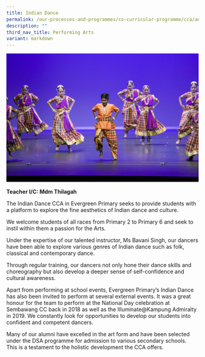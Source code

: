 ```yaml
---
title: Indian Dance
permalink: /our-processes-and-programmes/co-curricular-programme/cca/aesthetics/indian-dance/
description: ""
third_nav_title: Performing Arts
variant: markdown
---
```

![](/images/CCA%20Photos/ind45-15%20-%20k%20vejayalakshmy%20andrea%20(1).jpg)

**Teacher I/C:   Mdm Thilagah** 


The Indian Dance CCA in Evergreen Primary seeks to provide students with a platform to explore the fine aesthetics of Indian dance and culture.&nbsp;

We welcome students of all races from Primary 2 to Primary 6 and seek to instil within them a passion for the Arts.

Under the expertise of our talented instructor, Ms Bavani Singh, our dancers have been able to explore various genres of Indian dance such as folk, classical and contemporary dance.&nbsp;

Through regular training, our dancers not only hone their dance skills and choreography but also develop a deeper sense of self-confidence and cultural awareness.&nbsp;

Apart from performing at school events, Evergreen Primary’s Indian Dance has also been invited to perform at several external events. It was a great honour for the team to perform at the National Day celebration at Sembawang CC back in 2018 as well as the Illuminate@Kampung Admiralty in 2019. We constantly look for opportunities to develop our students into confident and competent dancers.

Many of our alumni have excelled in the art form and have been selected under the DSA programme for admission to various secondary schools. This is a testament to the holistic development the CCA offers.